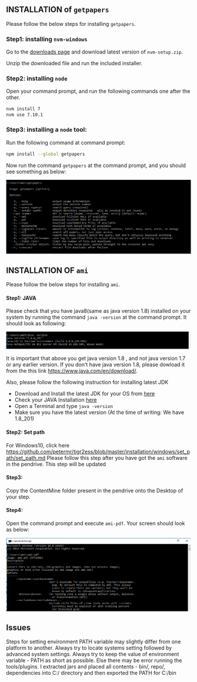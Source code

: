 ## INSTALLATION of `getpapers`

Please follow the below steps for installing `getpapers`.

### Step1: installing `nvm-windows`

Go to the [downloads page](https://github.com/coreybutler/nvm-windows/releases) and download latest version of `nvm-setup.zip`. 

Unzip the downloaded file and run the included installer.

### Step2: installing `node`

Open your command prompt, and run the following commands one after the other.

```
nvm install 7
nvm use 7.10.1
```


### Step3: installing a `node` tool:

Run the following command at command prompt:
```bash
npm install --global getpapers
```

Now run the command `getpapers` at the command prompt, and you should see something as below:

![getpapers_windows](getpapers_windows_screenshoot.png)

## INSTALLATION OF `ami`

Please follow the below steps for installing `ami`.

#### Step1: JAVA

Please check that you have java8(same as java version 1.8) installed on your system by running the command `java -version` at the command prompt. It should look as following:

![java8](java8_windows.png)

It is important that above you get java version 1.8 , and not java version 1.7 or any earlier version. 
If you don't have java version 1.8, please dowload it from the this link https://www.java.com/en/download/.

Also, please follow the following instruction for installing latest JDK
- Download and Install the latest JDK for your OS from <a href=https://www.oracle.com/technetwork/java/javase/downloads/jdk8-downloads-2133151.html>here</a>	
- Check your JAVA Installation <a href=https://www.java.com/en/download/help/version_manual.xml>here</a>	
- Open a Terminal and type <code>java -version</code>	
- Make sure you have the latest version (At the time of writing: We have 1.8_201)

#### Step2: Set path
For Windows10, click here https://github.com/petermr/tigr2ess/blob/master/installation/windows/set_path/set_path.md
Please follow this step after you have got the `ami` software in the pendrive. This step will be updated

#### Step3:
Copy the ContentMine folder present in the pendrive onto the Desktop of your step. 

#### Step4:
Open the command prompt and execute `ami-pdf`. Your screen should look as below:

![ami-pdf](ami-pdf.png)

## Issues

Steps for setting environment PATH variable may slightly differ from one platform to another. Always try to locate systems setting followed by advanced system settings. Always try to keep the value of environment variable - PATH as short as possible. Else there may be error running the tools/plugins. I extracted jars and placed all contents - bin/, repo/, dependencies into C:/ directory and then exported the PATH for C:/bin 
